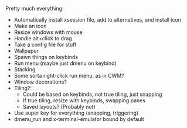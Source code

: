 Pretty much everything.

* Automatically install xsession file, add to alternatives, and install icon
* Make an icon
* Resize windows with mouse
* Handle alt+click to drag
* Take a config file for stuff
* Wallpaper
* Spawn things on keybinds
* Run menu (maybe just dmenu on keybind)
* Stacking
* Some sorta right-click run menu, as in CWM?
* Window decorations?
* Tiling?:
  * Could be based on keybinds, not true tiling, just snapping
  * If true tiling, resize with keybinds, swapping panes
  * Saved layouts? (Probably not)
* Use super key for everything (snapping, triggering)
* dmenu_run and x-terminal-emulator bound by default
